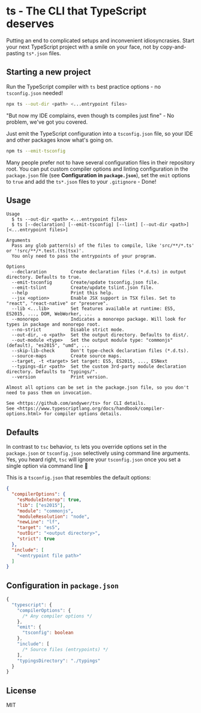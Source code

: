 # ts - The CLI that TypeScript deserves

Putting an end to complicated setups and inconvenient idiosyncrasies. Start your next TypeScript project with a smile on your face, not by copy-and-pasting `ts*.json` files.


## Starting a new project

Run the TypeScript compiler with `ts` best practice options - no `tsconfig.json` needed!

```sh
npx ts --out-dir <path> <...entrypoint files>
```

"But now my IDE complains, even though ts compiles just fine" - No problem, we've got you covered.

Just emit the TypeScript configuration into a `tsconfig.json` file, so your IDE and other packages know what's going on.

```sh
npm ts --emit-tsconfig
```

Many people prefer not to have several configuration files in their repository root. You can put custom compiler options and linting configuration in the `package.json` file (see **Configuration in `package.json`**), set the `emit` options to `true` and add the `ts*.json` files to your `.gitignore` - Done!


## Usage

```
Usage
  $ ts --out-dir <path> <...entrypoint files>
  $ ts [--declaration] [--emit-tsconfig] [--lint] [--out-dir <path>] [<...entrypoint files>]

Arguments
  Pass any glob pattern(s) of the files to compile, like 'src/**/*.ts' or '!src/**/*.test.(ts|tsx)'.
  You only need to pass the entrypoints of your program.

Options
  --declaration         Create declaration files (*.d.ts) in output directory. Defaults to true.
  --emit-tsconfig       Create/update tsconfig.json file.
  --emit-tslint         Create/update tslint.json file.
  --help                Print this help.
  --jsx <option>        Enable JSX support in TSX files. Set to "react", "react-native" or "preserve".
  --lib <...lib>        Set features available at runtime: ES5, ES2015, ..., DOM, WebWorker, ...
  --monorepo            Indicates a monorepo package. Will look for types in package and monorepo root.
  --no-strict           Disable strict mode.
  --out-dir, -o <path>  Set the output directory. Defaults to dist/.
  --out-module <type>   Set the output module type: "commonjs" (default), "es2015", "umd", ...
  --skip-lib-check      Don't type-check declaration files (*.d.ts).
  --source-maps         Create source maps.
  --target, -t <target> Set target: ES5, ES2015, ..., ESNext
  --typings-dir <path>  Set the custom 3rd-party module declaration directory. Defaults to "typings/".
  --version             Print version.

Almost all options can be set in the package.json file, so you don't need to pass them on invocation.

See <https://github.com/andywer/ts> for CLI details.
See <https://www.typescriptlang.org/docs/handbook/compiler-options.html> for compiler options details.
```


## Defaults

In contrast to `tsc` behavior, `ts` lets you override options set in the `package.json` or `tsconfig.json` selectively using command line arguments. Yes, you heard right, `tsc` will ignore your `tsconfig.json` once you set a single option via command line 🤦‍

This is a `tsconfig.json` that resembles the default options:

```json
{
  "compilerOptions": {
    "esModuleInterop": true,
    "lib": ["es2015"],
    "module": "commonjs",
    "moduleResolution": "node",
    "newLine": "lf",
    "target": "es5",
    "outDir": "<output directory>",
    "strict": true
  },
  "include": [
    "<entrypoint file path>"
  ]
}
```


## Configuration in `package.json`

```ts
{
  "typescript": {
    "compilerOptions": {
      /* Any compiler options */
    },
    "emit": {
      "tsconfig": boolean
    },
    "include": [
      /* Source files (entrypoints) */
    ],
    "typingsDirectory": "./typings"
  }
}
```


## License

MIT

